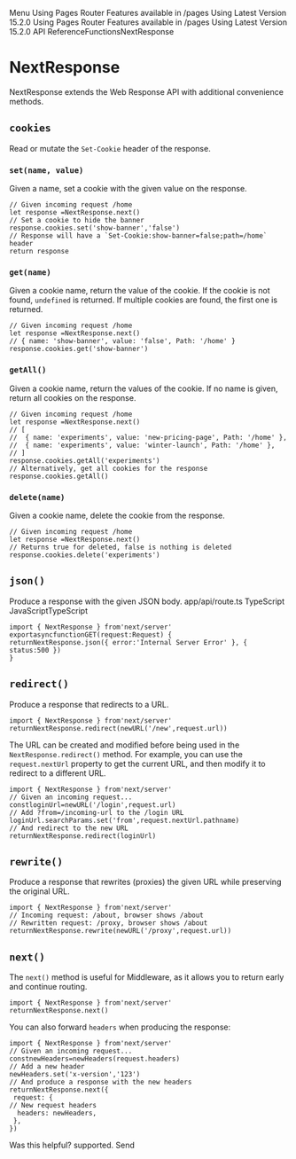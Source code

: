 Menu
Using Pages Router
Features available in /pages
Using Latest Version
15.2.0
Using Pages Router
Features available in /pages
Using Latest Version
15.2.0
API ReferenceFunctionsNextResponse
# NextResponse
NextResponse extends the Web Response API with additional convenience methods.
## `cookies`
Read or mutate the `Set-Cookie` header of the response.
### `set(name, value)`
Given a name, set a cookie with the given value on the response.
```
// Given incoming request /home
let response =NextResponse.next()
// Set a cookie to hide the banner
response.cookies.set('show-banner','false')
// Response will have a `Set-Cookie:show-banner=false;path=/home` header
return response
```

### `get(name)`
Given a cookie name, return the value of the cookie. If the cookie is not found, `undefined` is returned. If multiple cookies are found, the first one is returned.
```
// Given incoming request /home
let response =NextResponse.next()
// { name: 'show-banner', value: 'false', Path: '/home' }
response.cookies.get('show-banner')
```

### `getAll()`
Given a cookie name, return the values of the cookie. If no name is given, return all cookies on the response.
```
// Given incoming request /home
let response =NextResponse.next()
// [
//  { name: 'experiments', value: 'new-pricing-page', Path: '/home' },
//  { name: 'experiments', value: 'winter-launch', Path: '/home' },
// ]
response.cookies.getAll('experiments')
// Alternatively, get all cookies for the response
response.cookies.getAll()
```

### `delete(name)`
Given a cookie name, delete the cookie from the response.
```
// Given incoming request /home
let response =NextResponse.next()
// Returns true for deleted, false is nothing is deleted
response.cookies.delete('experiments')
```

## `json()`
Produce a response with the given JSON body.
app/api/route.ts
TypeScript
JavaScriptTypeScript
```
import { NextResponse } from'next/server'
exportasyncfunctionGET(request:Request) {
returnNextResponse.json({ error:'Internal Server Error' }, { status:500 })
}
```

## `redirect()`
Produce a response that redirects to a URL.
```
import { NextResponse } from'next/server'
returnNextResponse.redirect(newURL('/new',request.url))
```

The URL can be created and modified before being used in the `NextResponse.redirect()` method. For example, you can use the `request.nextUrl` property to get the current URL, and then modify it to redirect to a different URL.
```
import { NextResponse } from'next/server'
// Given an incoming request...
constloginUrl=newURL('/login',request.url)
// Add ?from=/incoming-url to the /login URL
loginUrl.searchParams.set('from',request.nextUrl.pathname)
// And redirect to the new URL
returnNextResponse.redirect(loginUrl)
```

## `rewrite()`
Produce a response that rewrites (proxies) the given URL while preserving the original URL.
```
import { NextResponse } from'next/server'
// Incoming request: /about, browser shows /about
// Rewritten request: /proxy, browser shows /about
returnNextResponse.rewrite(newURL('/proxy',request.url))
```

## `next()`
The `next()` method is useful for Middleware, as it allows you to return early and continue routing.
```
import { NextResponse } from'next/server'
returnNextResponse.next()
```

You can also forward `headers` when producing the response:
```
import { NextResponse } from'next/server'
// Given an incoming request...
constnewHeaders=newHeaders(request.headers)
// Add a new header
newHeaders.set('x-version','123')
// And produce a response with the new headers
returnNextResponse.next({
 request: {
// New request headers
  headers: newHeaders,
 },
})
```

Was this helpful?
supported.
Send

